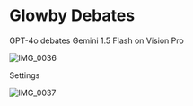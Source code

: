 # Glowby Debates

GPT-4o debates Gemini 1.5 Flash on Vision Pro

![IMG_0036](https://github.com/glowbom/glowby-debates/assets/2455891/4cf282de-dcff-41f1-bf6e-b99f5d60c779)

Settings

![IMG_0037](https://github.com/glowbom/glowby-debates/assets/2455891/b6e8b256-9f61-4aa8-9267-faca6b322819)
